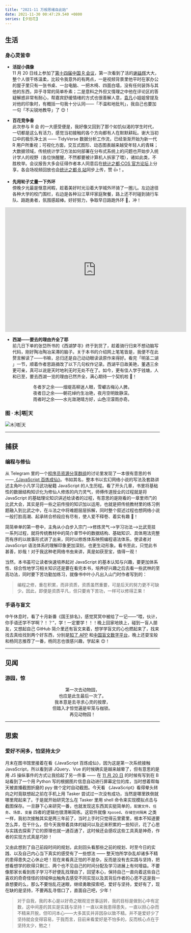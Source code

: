 ```yaml
---
title: "2021-11 万般思绪自此始"
date: 2021-11-30 00:47:29.540 +0800
series: [夕拾花]
---
```


## 生活

### 身心灵皆幸

- **活捉小偶像**  
  11 月 20 日线上参加了[第十四届中国 R 会议](https://china-r.org/bj2021/index.html)，第一次看到了活的[谢益辉](https://yihui.org/)大大，整个人很干练温柔，比较令我意外的有两点，一是视频背景里他平时在家办公的屋子里只有一张书桌、一台电脑、一把木椅、四面白墙，没有任何装饰与其他的东西，异乎寻常的简单朴素；二是意料之外但又情理之中他在评论区的答疑解惑非常有耐心，帮嘉宾舒缓情绪的方式也很善解人意，[袁凡](https://yuanfan.vercel.app/tags/r)小姐姐曾提及对他的印象时，有概括一句我十分认同——「不温和地批判」，我自己也要加一句「不尖锐地教导」了 😊！

- **百花竞争香**  
  此次参与 R 会 的一大感受便是，我好像又回到了那个如饥似渴的学生时代，一切都是这么有活力，感觉当初接触的各个方向都有人在默默耕耘。谢大当初口中的极乐净土派 —— TidyVerse 数据分析工作流，已经渐渐开始为新一代 R 用户所重视；可视化方面，交互式图形、动态图表越来越受年轻人的青睐；大数据领域，传统统计学习方法如何部署在分布式系统上的问题也开始步入统计学人的视野（各位快醒醒，不然都要被计算机人拆家了喂），诸如此类，不胜枚举。会议报告大多会征得作者本人同意后在[统计之都·COS 官方论坛](https://cosx.org/)上分享，各会场视频回放也会[统计之都·B 站](https://space.bilibili.com/22035559)同步上传，赞 👍！。

- **先用轮子丈量一下外环**  
  傍晚夕光最是惬意闲暇，趁着美好时光沿着大学城外环骑了一圈儿。左边途径各种大学的校门围栏，右边是各种沿江草坪家庭聚餐，路上还不时碰到骑行车队、路跑勇者，氛围感超棒。好好努力，争取早日路跑外环 🏃‍，冲！

<div align="center">
    <iframe height='405' width='590' frameborder='0' allowtransparency='true' scrolling='no' src='https://www.strava.com/activities/6282428073/embed/8c5040712f2564db8b7e3e3f80bcabc78302b2fd'></iframe>
</div>

- **西湖——要去的理由齐全了耶**  
  前几日下单的张岱所书的《西湖梦寻》终于到货了，趁着骑行归来不想动脑写代码，刚好陶冶陶冶呆滞的脑子。关于本书的介绍网上笔笔皆是，我便不在此赘言解读了——书嘛，总归还是自己动动眼读读原作来得好。看完「明圣二湖 」一节，顺着作者思路摘改了以下几句权作记录。西湖平日故美艳，董遇三余更可亲，真可以说是天时地利无时无处不在了。如今，更有佳人学于钱塘，人和已至，要去西湖一览的理由已然齐全，满心期待一个契机啦 💖！

<div align="center">
冬者岁之余——烟堤高柳迷人眼，雪巘古梅沁人脾。</br>
夜者日之余——朝花绰约生冶艳，夜月空明致静深。</br>
雨者时之余——水光潋滟晴方好，山色涳濛雨亦奇。
</div>

### 图 · 木|塔|天

![木|塔|天](https://image-host-1255524710.cos.ap-beijing.myqcloud.com/img/202211162253548.png)

---

## 捕获

### 编程与修仙

从 Telegram 里的一个[程序员资源分享群组](https://t.me/joinchat/FwAZpxdwmTHP2W1sPydPAQ)的讨论里发现了一本很有意思的书 ——[《JavaScript 百炼成仙》](https://github.com/DivinerHJF/Storage-Bucket/blob/main/%E3%80%8AJavaScript%20%E7%99%BE%E7%82%BC%E6%88%90%E4%BB%99%E3%80%8B.pdf)。书如其名，整本书以玄幻网络小说的写法及套路讲述主角叶小凡学习武功秘籍 JavaScript 的人生历程。看了开头几章，书里将基础性的数据结构知识化为修仙人修炼的内力灵气，师傅传道授业的过程就是将 JavaScript 的基础理论知识讲述给读者的过程，有意思的是刚看的一章里师门的比武大会，其实是将一些之前传授的知识加以运用，也就是把传统教材里的练习例题融入到比武之中，在斗法之中将难题层层拆解，同时整个叙述过程也想网络小说一般打脸高潮、起承转合桥段应有尽有，使人爱不释卷、着实有趣 🎉！

简简单单的第一卷中，主角从小白步入宗门-->修炼灵气-->学习功法-->比武竞技一系列过程，就将传统教材中的简介章节中的数据结构、基础知识、具体用法完整而有序的以故事形式讲了出来，同时以修炼体系映照编程语法体系，使读者对 JavaScript 语法体系的理解印象更加深刻，也更生动形象。看书至此，只觉此书甚善，妙哉！对于我这种老网络书虫来讲，真是如获至宝，值得一观！

当然，本书虽可让读者快速培养起对 JavaScript 的基本认知与兴趣，要更加体系性、综合性地学习相关知识还是要在看完本书，培养好兴趣之后去看一些武林的至高功法，同时要下苦功勤加练习，就像书中叶小凡出入山门时作者写到的：

> 编程之修，重在积累，而非资质，资质虽然重要，可是后天的努力更不可缺少。因此，即便是资质平凡，但只要肯下苦功，一样可以修得正果！

### 手语与盲文

中午休息时，看了十月新番《国王排名》，感觉冥冥中被给了一记——“喂，伙计，你手语还学不学啊？！？”，学！一定要学！！！晚上回家地铁上，碰到一盲人朋友，又想起自己 GitHub 简介里还有盲文来着，想学学盲文的心也燃起来了，找来找去真给找到两个好东西，分别是[知了 APP](https://apps.apple.com/cn/app/%E7%9F%A5%E4%BA%86-%E7%9B%B2%E4%BA%BA%E7%9F%A5%E8%AF%86%E6%8A%80%E8%83%BD%E5%AD%A6%E4%B9%A0%E5%B9%B3%E5%8F%B0/id1382487722) 和[中国盲文数字平台](http://www.braille.org.cn:8080/braille-web/blinds/index.html)，晚上还耍宝般和杨同志推荐了一番，杨同志也很感兴趣，学起来 😊！

---

## 见闻

### 游园，惊

<p align="center">
第一次去动物园，<br />
也应是此生最后一次了。<br />
我本意是去寻求心灵的按摩，<br /> 
但踏入才惊觉遍是牢笼与枷锁。<br />
再见动物园！
</p>

---

## 思索

### 爱好不闲多，怕坚持太少

月末在图书馆里接着在看《JavaScript 百炼成仙》，因为这是第一次系统接触 JavaScript，所以看到讲 JQuery、Vue 的时候确实是越来越晕了，但有意思的是用 JS 操纵事件的方式让我拾起了另一件事 —— 在 [11 月 20 日](#1122-自动化软件) 的时候有写到在 B 站看到了一个用 Python 写的根据图片信息自动进行屏幕定位的库，当时想着帮每天被直播截图折磨的 pyy 做个定时自动截图。今天看 《JavaScript》看得晕头转向之时竟联想起之前在手机上用 Tasker 尝试过一次没有成功，当然是哪里跌倒就哪里爬起来了。于是就开始研究怎么在 Tasker 里用 shell 命令来实现模拟点击与截图保存。一旦静下心来研究一番，也就发现这东西其实挺简单的，`配置文件`、`任务`、`场景`、`变量` 四者的逻辑也很清晰简练。这软件就像 `Xposed`、`存储空间隔离` 之类一样，我初次接触其实是两三年前了，当时上手时只觉得云里雾里，根本不知道要怎么弄，在干什么，但今天我带着具体的疑问以及近来积累的一些知识，花了心思与实践去探索了它的原理也就一通百通了，这时候还会感叹这些工具真是神奇，作者的实现方式真是巧妙！

又由此想到了自己前段时间的规划，此刻回头看那些之前的规划、时至今日的实践、以及自己内心当下真实的感受有了一些想法 —— 整天怕所学杂乱却诸多不精的患得患失之心休止吧！现在来看真正怕的不是杂，反而是没有去实践与坚持，把想看想学的砍得只剩三、两个也不见自己的时间分配及学习进展上有何增益。不要像那家长看到孩子学习不好便乱找理由了，回望本心，保持自己一直向着这些自己喜欢的奇奇怪怪的领域伸出触角去感受不同实现以及其背后作者的心思不这是我一直想要的么，那么不要怕乱花迷眼，继续勇敢探索吧，爱好与坚持，爱好有了，现在缺的是坚持，不要再乱寻借口了，直面自己吧，少年！

> 对于自我，我的本心是以好奇之眼观览世事运转，我的目标是做到心中有定数，这中间差的其实是实践与坚持！一直以来我患得患失，一直以担心杂而不精来开脱，但叩问本心——大多其实并非因杂以致不精。并不是爱好少了坚持就会变得容易，于我而言，目前来看爱好是不怕多的，反而核心点在于坚持太少，勉之！
